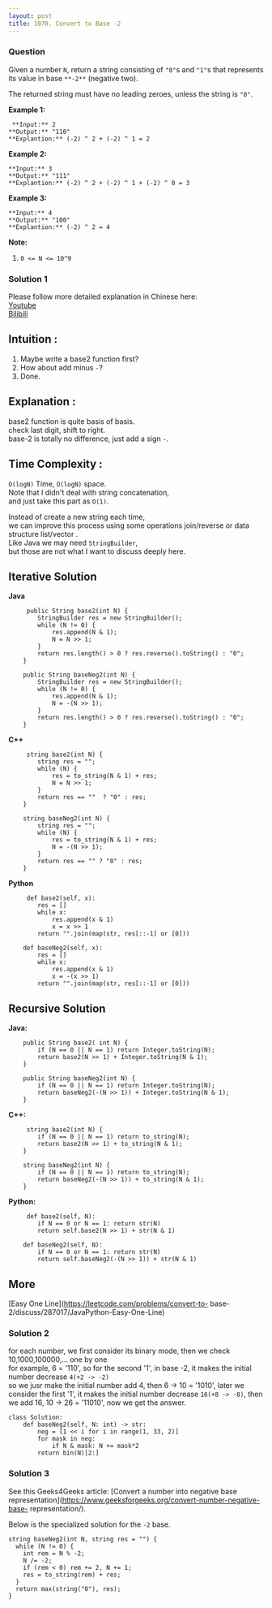 ```yaml
---
layout: post
title: 1070. Convert to Base -2
---
```

### Question
Given a number `N`, return a string consisting of `"0"`s and `"1"`s that
represents its value in base `**-2**` (negative two).

The returned string must have no leading zeroes, unless the string is `"0"`.



 **Example 1:**

    
    
     **Input:** 2
    **Output:** "110"
    **Explantion:** (-2) ^ 2 + (-2) ^ 1 = 2
    

**Example 2:**

    
    
    **Input:** 3
    **Output:** "111"
    **Explantion:** (-2) ^ 2 + (-2) ^ 1 + (-2) ^ 0 = 3
    

**Example 3:**

    
    
    **Input:** 4
    **Output:** "100"
    **Explantion:** (-2) ^ 2 = 4
    



 **Note:**

  1. `0 <= N <= 10^9`

### Solution 1
Please follow more detailed explanation in Chinese here:  
[Youtube](https://www.youtube.com/watch?v=ia_vwGMAFVY&t=6s)  
[Bilibili](https://www.bilibili.com/video/av51966443)

##  **Intuition** :

  1. Maybe write a base2 function first?
  2. How about add minus `-`?
  3. Done.

  

##  **Explanation** :

base2 function is quite basis of basis.  
check last digit, shift to right.  
base-2 is totally no difference, just add a sign `-`.  
  

##  **Time Complexity** :

`O(logN)` Time, `O(logN)` space.  
Note that I didn't deal with string concatenation,  
and just take this part as `O(1)`.

Instead of create a new string each time,  
we can improve this process using some operations join/reverse or data
structure list/vector .  
Like Java we may need `StringBuilder`,  
but those are not what I want to discuss deeply here.

  

##  **Iterative Solution**

 **Java**

    
    
         public String base2(int N) {
            StringBuilder res = new StringBuilder();
            while (N != 0) {
                res.append(N & 1);
                N = N >> 1;
            }
            return res.length() > 0 ? res.reverse().toString() : "0";
        }
    
        public String baseNeg2(int N) {
            StringBuilder res = new StringBuilder();
            while (N != 0) {
                res.append(N & 1);
                N = -(N >> 1);
            }
            return res.length() > 0 ? res.reverse().toString() : "0";
        }
    

**C++**

    
    
         string base2(int N) {
            string res = "";
            while (N) {
                res = to_string(N & 1) + res;
                N = N >> 1;
            }
            return res == ""  ? "0" : res;
        }
    
        string baseNeg2(int N) {
            string res = "";
            while (N) {
                res = to_string(N & 1) + res;
                N = -(N >> 1);
            }
            return res == "" ? "0" : res;
        }
    

**Python**

    
    
         def base2(self, x):
            res = []
            while x:
                res.append(x & 1)
                x = x >> 1
            return "".join(map(str, res[::-1] or [0]))
    
        def baseNeg2(self, x):
            res = []
            while x:
                res.append(x & 1)
                x = -(x >> 1)
            return "".join(map(str, res[::-1] or [0]))
    

  

## **Recursive Solution**

**Java:**

    
    
        public String base2( int N) {
            if (N == 0 || N == 1) return Integer.toString(N);
            return base2(N >> 1) + Integer.toString(N & 1);
        }
    
        public String baseNeg2(int N) {
            if (N == 0 || N == 1) return Integer.toString(N);
            return baseNeg2(-(N >> 1)) + Integer.toString(N & 1);
        }
    

**C++:**

    
    
         string base2(int N) {
            if (N == 0 || N == 1) return to_string(N);
            return base2(N >> 1) + to_string(N & 1);
        }
    
        string baseNeg2(int N) {
            if (N == 0 || N == 1) return to_string(N);
            return baseNeg2(-(N >> 1)) + to_string(N & 1);
        }
    

**Python:**

    
    
         def base2(self, N):
            if N == 0 or N == 1: return str(N)
            return self.base2(N >> 1) + str(N & 1)
    
        def baseNeg2(self, N):
            if N == 0 or N == 1: return str(N)
            return self.baseNeg2(-(N >> 1)) + str(N & 1)
    

  

## More

[Easy One Line](https://leetcode.com/problems/convert-to-
base-2/discuss/287017/JavaPython-Easy-One-Line)


### Solution 2
for each number, we first consider its binary mode, then we check
10,1000,100000,... one by one  
for example, 6 = '110', so for the second '1', in base -2, it makes the
initial number decrease `4(+2 -> -2)`  
so we jusr make the initial number add 4, then 6 -> 10 = '1010', later we
consider the first '1', it makes the initial number decrease `16(+8 -> -8)`,
then we add 16, 10 -> 26 = '11010', now we get the answer.

    
    
    class Solution:
        def baseNeg2(self, N: int) -> str:
            neg = [1 << i for i in range(1, 33, 2)]
            for mask in neg:
                if N & mask: N += mask*2
            return bin(N)[2:]
    


### Solution 3
See this Geeks4Geeks article: [Convert a number into negative base
representation](https://www.geeksforgeeks.org/convert-number-negative-base-
representation/).

Below is the specialized solution for the `-2` base.

    
    
    string baseNeg2(int N, string res = "") {
      while (N != 0) {
        int rem = N % -2;
        N /= -2;
        if (rem < 0) rem += 2, N += 1;
        res = to_string(rem) + res;
      }
      return max(string("0"), res);
    }
    



